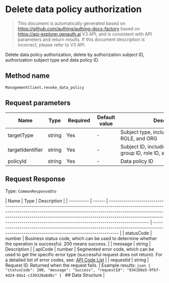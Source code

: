 # Delete data policy authorization

<!--
Warning⚠️:
Do not modify this document directly,
https://github.com/Authing/authing-docs-factory
Use this project to generate
-->

<LastUpdated />

> This document is automatically generated based on https://github.com/authing/authing-docs-factory based on https://api-explorer.genauth.ai V3 API, and is consistent with API parameters and return results. If this document description is incorrect, please refer to V3 API.

Delete data policy authorization, delete by authorization subject ID, authorization subject type and data policy ID.

## Method name

`ManagementClient.revoke_data_policy`

## Request parameters

| Name             | Type   | <div style="width:80px">Required</div> | <div style="width:60px">Default value</div> | <div style="width:300px">Description</div>                                 | <div style="width:200px">Sample value</div> |
| ---------------- | ------ | -------------------------------------- | ------------------------------------------- | -------------------------------------------------------------------------- | ------------------------------------------- |
| targetType       | string | Yes                                    | -                                           | Subject type, including USER, GROUP, ROLE, and ORG                         | `USER`                                      |
| targetIdentifier | string | Yes                                    | -                                           | Subject ID, including user ID, user group ID, role ID, and organization ID | `6301cexxxxxxxxxxxxxxxxxx78`                |
| policyId         | string | Yes                                    | -                                           | Data policy ID                                                             | `60b49xxxxxxxxxxxxxxx6e68`                  |

## Request Response

Type: `CommonResponseDto`

| Name       | Type   | Description                                                                                                                                                                                                                                                                                                                                  |
| ---------- | ------ | -------------------------------------------------------------------------------------------------------------------------------------------------------------------------------------------------------------------------------------------------------------------------------------------------------------------------------------------- | ------------------------------------------------------------------------------------------------------------------------------------------- |
| statusCode | number | Business status code, which can be used to determine whether the operation is successful. 200 means success.                                                                                                                                                                                                                                 |
| message    | string | Description                                                                                                                                                                                                                                                                                                                                  |
| apiCode    | number | Segmented error code, which can be used to get the specific error type (successful request does not return). For a detailed list of error codes, see: [API Code List](https://api-explorer.genauth.ai/?tag=group/%E5%BC%80%E5%8F%91%E5%87%86%E5%A4%87#tag/%E5%BC%80%E5%8F%91%E5%87%86%E5%A4%87/%E9%94%99%E8%AF%AF%E5%A4%84%E7%90%86/apiCode) |
| requestId  | string | Request ID. Returned when the request fails.                                                                                                                                                                                                                                                                                                 | Example results: `json { "statusCode": 200, "message": "Success", "requestId": "934108e5-9fbf-4d24-8da1-c330328abd6c" } ` ## Data Structure |
